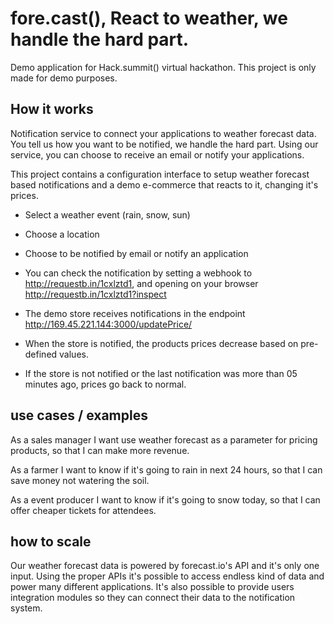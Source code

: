 # fore.cast(), React to weather, we handle the hard part.

Demo application for Hack.summit() virtual hackathon. 
This project is only made for demo purposes.

## How it works

Notification service to connect your applications to weather forecast data.
You tell us how you want to be notified, we handle the hard part. 
Using our service, you can choose to receive an email or notify your applications.

This project contains a configuration interface to setup weather forecast based notifications and a demo e-commerce that reacts to it, changing it's prices.

* Select a weather event (rain, snow, sun)
* Choose a location
* Choose to be notified by email or notify an application

* You can check the notification by setting a webhook to http://requestb.in/1cxlztd1, and opening on your browser http://requestb.in/1cxlztd1?inspect

* The demo store receives notifications in the endpoint http://169.45.221.144:3000/updatePrice/
* When the store is notified, the products prices decrease based on pre-defined values.
* If the store is not notified or the last notification was more than 05 minutes ago, prices go back to normal.

## use cases / examples

As a sales manager
I want use weather forecast as a parameter for pricing products,
so that I can make more revenue.

As a farmer
I want to know if it's going to rain in next 24 hours,
so that I can  save money not watering the soil.

As a event producer
I want to know if it's going to snow today,
so that I can offer cheaper tickets for attendees.

## how to scale

Our weather forecast data is powered by forecast.io's API and it's only one input. Using the proper APIs it's possible to access endless kind of data and power
many different applications. It's also possible to provide users integration modules so they can connect their data to the notification system.

